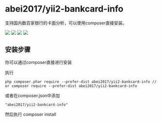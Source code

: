 abei2017/yii2-bankcard-info
=============
支持国内数百家银行的卡面分析，可以使用composer直接安装。


<img class="latest_stable_version_img" src="https://poser.pugx.org/abei2017/yii2-bankcard-info/v/stable">
<img class="total_img" src="https://poser.pugx.org/abei2017/yii2-bankcard-info/downloads">
<img class="latest_unstable_version_img" src="https://poser.pugx.org/abei2017/yii2-bankcard-info/v/unstable">
<img class="license_img" src="https://poser.pugx.org/abei2017/yii2-bankcard-info/license">

安装步骤
------------

你可以通过composer直接进行安装

执行

```
php composer.phar require --prefer-dist abei2017/yii2-bankcard-info // or composer require --prefer-dist abei2017/yii2-bankcard-info

```

或者在composer.json中添加

```
"abei2017/yii2-bankcard-info"
```

然后执行 composer install
